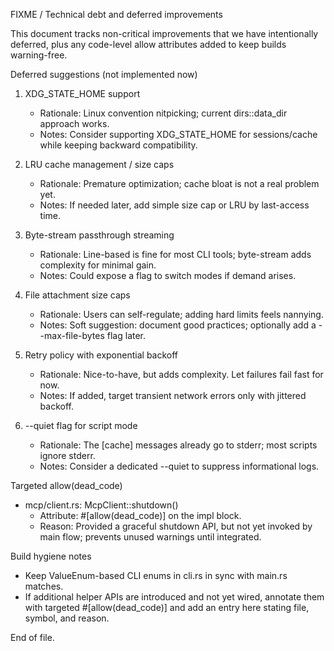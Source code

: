 FIXME / Technical debt and deferred improvements

This document tracks non-critical improvements that we have intentionally deferred, plus any code-level allow attributes added to keep builds warning-free.

Deferred suggestions (not implemented now)
1) XDG_STATE_HOME support
   - Rationale: Linux convention nitpicking; current dirs::data_dir approach works.
   - Notes: Consider supporting XDG_STATE_HOME for sessions/cache while keeping backward compatibility.

2) LRU cache management / size caps
   - Rationale: Premature optimization; cache bloat is not a real problem yet.
   - Notes: If needed later, add simple size cap or LRU by last-access time.

3) Byte-stream passthrough streaming
   - Rationale: Line-based is fine for most CLI tools; byte-stream adds complexity for minimal gain.
   - Notes: Could expose a flag to switch modes if demand arises.

4) File attachment size caps
   - Rationale: Users can self-regulate; adding hard limits feels nannying.
   - Notes: Soft suggestion: document good practices; optionally add a --max-file-bytes flag later.

5) Retry policy with exponential backoff
   - Rationale: Nice-to-have, but adds complexity. Let failures fail fast for now.
   - Notes: If added, target transient network errors only with jittered backoff.

6) --quiet flag for script mode
   - Rationale: The [cache] messages already go to stderr; most scripts ignore stderr.
   - Notes: Consider a dedicated --quiet to suppress informational logs.

Targeted allow(dead_code)
- mcp/client.rs: McpClient::shutdown()
  - Attribute: #[allow(dead_code)] on the impl block.
  - Reason: Provided a graceful shutdown API, but not yet invoked by main flow; prevents unused warnings until integrated.

Build hygiene notes
- Keep ValueEnum-based CLI enums in cli.rs in sync with main.rs matches.
- If additional helper APIs are introduced and not yet wired, annotate them with targeted #[allow(dead_code)] and add an entry here stating file, symbol, and reason.

End of file.
